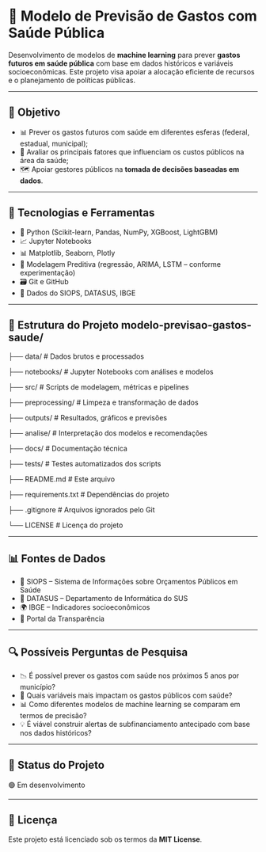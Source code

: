 # 🧠 Modelo de Previsão de Gastos com Saúde Pública  
Desenvolvimento de modelos de **machine learning** para prever **gastos futuros em saúde pública** com base em dados históricos e variáveis socioeconômicas. Este projeto visa apoiar a alocação eficiente de recursos e o planejamento de políticas públicas.

---

## 🎯 Objetivo  
- 📊 Prever os gastos futuros com saúde em diferentes esferas (federal, estadual, municipal);  
- 🧩 Avaliar os principais fatores que influenciam os custos públicos na área da saúde;  
- 🗺️ Apoiar gestores públicos na **tomada de decisões baseadas em dados**.

---

## 🧰 Tecnologias e Ferramentas  
- 🐍 Python (Scikit-learn, Pandas, NumPy, XGBoost, LightGBM)  
- 📈 Jupyter Notebooks  
- 📊 Matplotlib, Seaborn, Plotly  
- 🤖 Modelagem Preditiva (regressão, ARIMA, LSTM – conforme experimentação)  
- 🗃️ Git e GitHub  
- 🏥 Dados do SIOPS, DATASUS, IBGE  

---

## 📁 Estrutura do Projeto modelo-previsao-gastos-saude/

├── data/ # Dados brutos e processados

├── notebooks/ # Jupyter Notebooks com análises e modelos

├── src/ # Scripts de modelagem, métricas e pipelines

├── preprocessing/ # Limpeza e transformação de dados

├── outputs/ # Resultados, gráficos e previsões

├── analise/ # Interpretação dos modelos e recomendações

├── docs/ # Documentação técnica

├── tests/ # Testes automatizados dos scripts

├── README.md # Este arquivo

├── requirements.txt # Dependências do projeto

├── .gitignore # Arquivos ignorados pelo Git

└── LICENSE # Licença do projeto



---

## 📊 Fontes de Dados  
- 💼 SIOPS – Sistema de Informações sobre Orçamentos Públicos em Saúde  
- 🏥 DATASUS – Departamento de Informática do SUS  
- 🌍 IBGE – Indicadores socioeconômicos  
- 📄 Portal da Transparência  

---

## 🔍 Possíveis Perguntas de Pesquisa  
- 📉 É possível prever os gastos com saúde nos próximos 5 anos por município?  
- 🧮 Quais variáveis mais impactam os gastos públicos com saúde?  
- 📊 Como diferentes modelos de machine learning se comparam em termos de precisão?  
- 💡 É viável construir alertas de subfinanciamento antecipado com base nos dados históricos?

---

## 📌 Status do Projeto  
🟢 Em desenvolvimento

---

## 📄 Licença  
Este projeto está licenciado sob os termos da **MIT License**.
